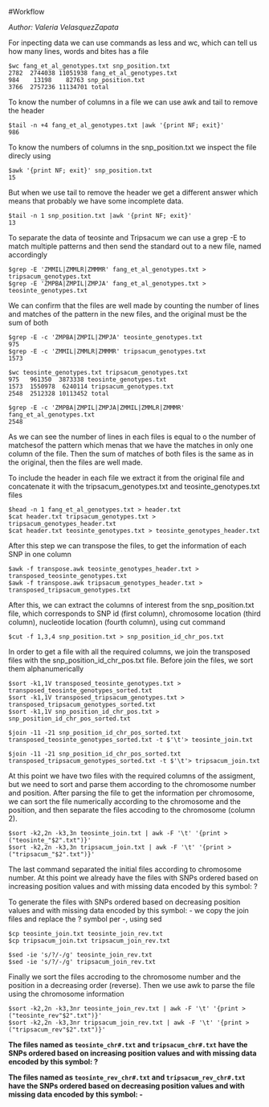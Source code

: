 #Workflow

*Author: Valeria VelasquezZapata*

For inpecting data we can use commands as less and wc, which can tell us how many lines, words and bites has a file

	$wc fang_et_al_genotypes.txt snp_position.txt
	2782  2744038 11051938 fang_et_al_genotypes.txt
   	984    13198    82763 snp_position.txt
	3766  2757236 11134701 total

To know the number of columns in a file we can use awk and tail to remove the header 

	$tail -n +4 fang_et_al_genotypes.txt |awk '{print NF; exit}'
	986

To know the numbers of columns in the snp_position.txt we inspect the file direcly using 

	$awk '{print NF; exit}' snp_position.txt
	15

But when we use tail to remove the header we get a different answer which means that probably we have some incomplete data.

	$tail -n 1 snp_position.txt |awk '{print NF; exit}'
	13

To separate the data of teosinte and Tripsacum we can use a grep -E to match multiple patterns and then send the standard out to a new file, named accordingly

	$grep -E 'ZMMIL|ZMMLR|ZMMMR' fang_et_al_genotypes.txt > tripsacum_genotypes.txt
	$grep -E 'ZMPBA|ZMPIL|ZMPJA' fang_et_al_genotypes.txt > teosinte_genotypes.txt

We can confirm that the files are well made by counting the number of lines and matches of the pattern in the new files, and the original must be the sum of both

	$grep -E -c 'ZMPBA|ZMPIL|ZMPJA' teosinte_genotypes.txt
	975
	$grep -E -c 'ZMMIL|ZMMLR|ZMMMR' tripsacum_genotypes.txt                       
	1573

	$wc teosinte_genotypes.txt tripsacum_genotypes.txt
	975   961350  3873338 teosinte_genotypes.txt
	1573  1550978  6240114 tripsacum_genotypes.txt
	2548  2512328 10113452 total

	$grep -E -c 'ZMPBA|ZMPIL|ZMPJA|ZMMIL|ZMMLR|ZMMMR' fang_et_al_genotypes.txt
	2548

As we can see the number of lines in each files is equal to o the number of matchesof the pattern which menas that we have the matches in only one column of the file. Then the sum of matches of both files is the same as in the original, then the files are well made.

To include the header in each file we extract it from the original file and concatenate it with the tripsacum_genotypes.txt and teosinte_genotypes.txt files

	$head -n 1 fang_et_al_genotypes.txt > header.txt
	$cat header.txt tripsacum_genotypes.txt > tripsacum_genotypes_header.txt
	$cat header.txt teosinte_genotypes.txt > teosinte_genotypes_header.txt

After this step we can transpose the files, to get the information of each SNP in one column

	$awk -f transpose.awk teosinte_genotypes_header.txt > transposed_teosinte_genotypes.txt
	$awk -f transpose.awk tripsacum_genotypes_header.txt > transposed_tripsacum_genotypes.txt

After this, we can extract the columns of interest from the snp_position.txt file, which corresponds to SNP id (first column), chromosome location (third column), nucleotide location (fourth column), using cut command

	$cut -f 1,3,4 snp_position.txt > snp_position_id_chr_pos.txt

In order to get a file with all the required columns, we join the transposed files with the snp_position_id_chr_pos.txt file. Before join the files, we sort them alphanumerically

	$sort -k1,1V transposed_teosinte_genotypes.txt > transposed_teosinte_genotypes_sorted.txt
	$sort -k1,1V transposed_tripsacum_genotypes.txt > transposed_tripsacum_genotypes_sorted.txt
	$sort -k1,1V snp_position_id_chr_pos.txt > snp_position_id_chr_pos_sorted.txt

	$join -11 -21 snp_position_id_chr_pos_sorted.txt transposed_teosinte_genotypes_sorted.txt -t $'\t'> teosinte_join.txt

	$join -11 -21 snp_position_id_chr_pos_sorted.txt transposed_tripsacum_genotypes_sorted.txt -t $'\t'> tripsacum_join.txt

At this point we have two files with the required columns of the assigment, but we need to sort and parse them according to the chromosome number and position. After parsing the file to get the information per chromosome, we can sort the file numerically according to the chromosome and the position, and then separate the files accoding to the chromosome (column 2).

	$sort -k2,2n -k3,3n teosinte_join.txt | awk -F '\t' '{print > ("teosinte_"$2".txt")}'
	$sort -k2,2n -k3,3n tripsacum_join.txt | awk -F '\t' '{print > ("tripsacum_"$2".txt")}'

The last command separated the initial files according to chromosome number. At this point we already have the files with SNPs ordered based on increasing position values and with missing
data encoded by this symbol: ?

To generate the files with SNPs ordered based on decreasing position values and with missing data encoded by this symbol: - we copy the join files and replace the ? symbol per -, using sed

	$cp teosinte_join.txt teosinte_join_rev.txt
	$cp tripsacum_join.txt tripsacum_join_rev.txt

	$sed -ie 's/?/-/g' teosinte_join_rev.txt
	$sed -ie 's/?/-/g' tripsacum_join_rev.txt 

Finally we sort the files accroding to the chromosome number and the position in a decreasing order (reverse). Then we use awk to parse the file using the chromosome information

	$sort -k2,2n -k3,3nr teosinte_join_rev.txt | awk -F '\t' '{print > ("teosinte_rev"$2".txt")}'
	$sort -k2,2n -k3,3nr tripsacum_join_rev.txt | awk -F '\t' '{print > ("tripsacum_rev"$2".txt")}'

**The files named as `teosinte_chr#.txt` and `tripsacum_chr#.txt` have the SNPs ordered based on increasing position values and with missing data encoded by this symbol: ?**

**The files named as `teosinte_rev_chr#.txt` and `tripsacum_rev_chr#.txt` have the SNPs ordered based on decreasing position values and with missing data encoded by this symbol: -**











